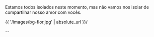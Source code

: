 
Estamos todos isolados neste momento,
mas não vamos nos isolar de 
compartilhar nosso amor com vocês.

<backgroundimage> {{ '/images/bg-flor.jpg' | absolute_url }}/ </backgroundimage>

--


